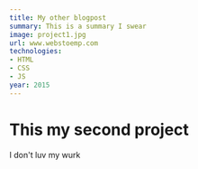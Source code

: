 ```yaml
---
title: My other blogpost
summary: This is a summary I swear
image: project1.jpg
url: www.webstoemp.com
technologies:
- HTML
- CSS
- JS
year: 2015
---
```


# This my second project

I don't luv my wurk
